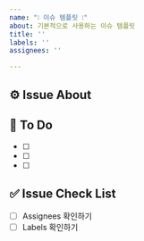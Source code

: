 ```yaml
---
name: "❕ 이슈 템플릿 ❕"
about: 기본적으로 사용하는 이슈 템플릿
title: ''
labels: ''
assignees: ''

---
```


## ⚙️ Issue About



## 📄 To Do

- [ ] 
- [ ] 
- [ ] 

## ✅ Issue Check List

- [ ] Assignees 확인하기
- [ ] Labels 확인하기
